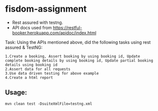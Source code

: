 # fisdom-assignment
* Rest assured with testng. 
* API docs used from https://restful-booker.herokuapp.com/apidoc/index.html

Task: Using the APIs mentioned above, did the following tasks using rest assured & TestNG:
``` 
1.Create a booking, Assert booking by using booking id, Update complete booking details by using booking id, Update partial booking details using booking id 
2.Assert data for all requests 
3.Use data driven testing for above example 
4.Create a html report
```

## Usage: 
```
mvn clean test -DsuiteXmlFile=testng.xml 
```
